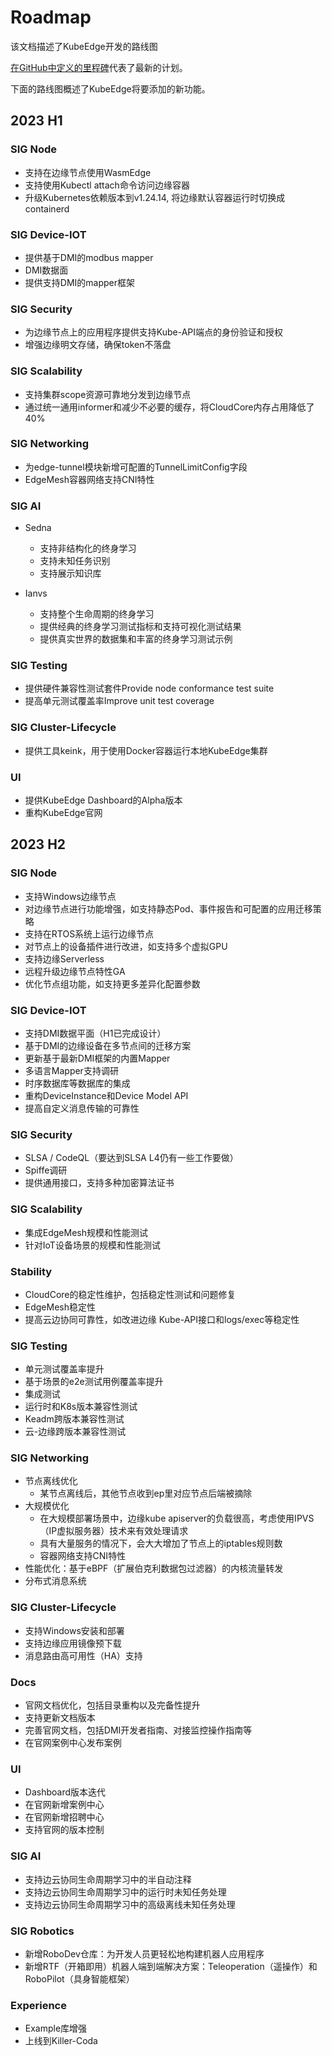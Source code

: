 # Roadmap

该文档描述了KubeEdge开发的路线图

[在GitHub中定义的里程碑](https://github.com/kubeedge/kubeedge/milestones)代表了最新的计划。

下面的路线图概述了KubeEdge将要添加的新功能。

## 2023 H1

### SIG Node

- 支持在边缘节点使用WasmEdge
- 支持使用Kubectl attach命令访问边缘容器
- 升级Kubernetes依赖版本到v1.24.14, 将边缘默认容器运行时切换成containerd

### SIG Device-IOT

- 提供基于DMI的modbus mapper
- DMI数据面
- 提供支持DMI的mapper框架

### SIG Security

- 为边缘节点上的应用程序提供支持Kube-API端点的身份验证和授权
- 增强边缘明文存储，确保token不落盘

### SIG Scalability

- 支持集群scope资源可靠地分发到边缘节点
- 通过统一通用informer和减少不必要的缓存，将CloudCore内存占用降低了40%

### SIG Networking

- 为edge-tunnel模块新增可配置的TunnelLimitConfig字段
- EdgeMesh容器网络支持CNI特性

### SIG AI

- Sedna
    - 支持非结构化的终身学习
    - 支持未知任务识别
    - 支持展示知识库

- Ianvs
    - 支持整个生命周期的终身学习
    - 提供经典的终身学习测试指标和支持可视化测试结果
    - 提供真实世界的数据集和丰富的终身学习测试示例

### SIG Testing

- 提供硬件兼容性测试套件Provide node conformance test suite
- 提高单元测试覆盖率Improve unit test coverage

### SIG Cluster-Lifecycle

- 提供工具keink，用于使用Docker容器运行本地KubeEdge集群

### UI

- 提供KubeEdge Dashboard的Alpha版本
- 重构KubeEdge官网

## 2023 H2

### SIG Node

- 支持Windows边缘节点
- 对边缘节点进行功能增强，如支持静态Pod、事件报告和可配置的应用迁移策略
- 支持在RTOS系统上运行边缘节点
- 对节点上的设备插件进行改进，如支持多个虚拟GPU
- 支持边缘Serverless
- 远程升级边缘节点特性GA
- 优化节点组功能，如支持更多差异化配置参数

### SIG Device-IOT

- 支持DMI数据平面（H1已完成设计）
- 基于DMI的边缘设备在多节点间的迁移方案
- 更新基于最新DMI框架的内置Mapper
- 多语言Mapper支持调研
- 时序数据库等数据库的集成
- 重构DeviceInstance和Device Model API
- 提高自定义消息传输的可靠性

### SIG Security

- SLSA / CodeQL（要达到SLSA L4仍有一些工作要做）
- Spiffe调研
- 提供通用接口，支持多种加密算法证书

### SIG Scalability

- 集成EdgeMesh规模和性能测试
- 针对IoT设备场景的规模和性能测试

### Stability

- CloudCore的稳定性维护，包括稳定性测试和问题修复
- EdgeMesh稳定性
- 提高云边协同可靠性，如改进边缘 Kube-API接口和logs/exec等稳定性

### SIG Testing

- 单元测试覆盖率提升
- 基于场景的e2e测试用例覆盖率提升
- 集成测试
- 运行时和K8s版本兼容性测试
- Keadm跨版本兼容性测试
- 云-边缘跨版本兼容性测试

### SIG Networking

- 节点离线优化
    - 某节点离线后，其他节点收到ep里对应节点后端被摘除
- 大规模优化
    - 在大规模部署场景中，边缘kube apiserver的负载很高，考虑使用IPVS（IP虚拟服务器）技术来有效处理请求
    - 具有大量服务的情况下，会大大增加了节点上的iptables规则数
    - 容器网络支持CNI特性
- 性能优化：基于eBPF（扩展伯克利数据包过滤器）的内核流量转发
- 分布式消息系统

### SIG Cluster-Lifecycle

- 支持Windows安装和部署
- 支持边缘应用镜像预下载
- 消息路由高可用性（HA）支持

### Docs

- 官网文档优化，包括目录重构以及完备性提升
- 支持更新文档版本
- 完善官网文档，包括DMI开发者指南、对接监控操作指南等
- 在官网案例中心发布案例

### UI

- Dashboard版本迭代
- 在官网新增案例中心
- 在官网新增招聘中心
- 支持官网的版本控制

### SIG AI

- 支持边云协同生命周期学习中的半自动注释
- 支持边云协同生命周期学习中的运行时未知任务处理
- 支持边云协同生命周期学习中的高级离线未知任务处理

### SIG Robotics

- 新增RoboDev仓库：为开发人员更轻松地构建机器人应用程序
- 新增RTF（开箱即用）机器人端到端解决方案：Teleoperation（遥操作）和RoboPilot（具身智能框架）

### Experience

- Example库增强
- 上线到Killer-Coda